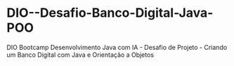 # DIO--Desafio-Banco-Digital-Java-POO
DIO Bootcamp Desenvolvimento Java com IA - Desafio de Projeto - Criando um Banco Digital com Java e Orientação a Objetos
